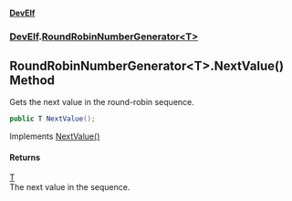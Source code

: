 #### [DevElf](README.md 'README')
### [DevElf](DevElf.md 'DevElf').[RoundRobinNumberGenerator&lt;T&gt;](RoundRobinNumberGenerator_T_.md 'DevElf\.RoundRobinNumberGenerator\<T\>')

## RoundRobinNumberGenerator\<T\>\.NextValue\(\) Method

Gets the next value in the round\-robin sequence\.

```csharp
public T NextValue();
```

Implements [NextValue\(\)](IRoundRobinGenerator_T_.NextValue().md 'DevElf\.IRoundRobinGenerator\<T\>\.NextValue\(\)')

#### Returns
[T](RoundRobinNumberGenerator_T_.md#DevElf.RoundRobinNumberGenerator_T_.T 'DevElf\.RoundRobinNumberGenerator\<T\>\.T')  
The next value in the sequence\.